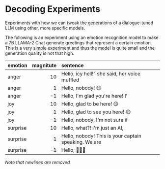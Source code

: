 # Decoding Experiments


Experiments with how we can tweak the generations of a dialogue-tuned LLM using other, more specific models. 


The following is an experiment using an emotion recognition model to make a 7B LLAMA-2 Chat generate greetings that represent a certain emotion. This is a very simple experiment and thus the model is quite small and the generation quality is not that high. 


| emotion   |   magnitute | sentence                                       |
|:----------|------------:|:-----------------------------------------------|
| anger     |          10 | Hello, icy hell!" she said, her voice muffled  |
| anger     |           1 | Hello, nobody! 😊                              |
| anger     |          -1 | Hello,  I'm glad you're here! I'               |
| joy       |          10 | Hello,  glad to be here! 😊                    |
| joy       |           1 | Hello,  glad to see you here! 😊               |
| joy       |          -1 | Hello, nobody,  I'm not sure if                |
| surprise  |          10 | Hello,  what?! I'm just an AI,                 |
| surprise  |           1 | Hello, nobody! This is your captain speaking. We are |
| surprise  |          -1 | Hello, 🙋‍♀️💬                                   |

*Note that newlines are removed*